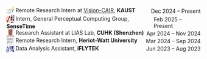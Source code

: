 <ul style="margin:0 0 5px;">
<li style="display: flex; justify-content: space-between; align-items: center; margin-left: -30px;">
  <span>
    <img src="../assets/img/org/kaust.png" alt="KAUST" width="20" height="20" style="vertical-align: middle; margin-bottom: 4px">
    Remote Research Intern at <a href="https://vision-cair.kaust.edu.sa/">Vision-CAIR</a>, <strong>KAUST</strong>
  </span>
  <span>Dec 2024 – Present</span>
</li>
<li style="display: flex; justify-content: space-between; align-items: center; margin-left: -30px;">
  <span>
    <img src="../assets/img/org/sensetime.png" alt="SenseTime" width="20" height="20" style="vertical-align: middle;">
    Intern, General Perceptual Computing Group, <strong>SenseTime</strong>
  </span>
  <span>Feb 2025 – Present</span>
</li>
<li style="display: flex; justify-content: space-between; align-items: center; margin-left: -30px;">
  <span>
    <img src="../assets/img/org/cuhksz.png" alt="CUHKSZ" width="20" height="20" style="vertical-align: middle;">
    Research Assistant at LIAS Lab, <strong>CUHK (Shenzhen)</strong>
  </span>
  <span>Apr 2024 – Nov 2024</span>
</li>
<li style="display: flex; justify-content: space-between; align-items: center; margin-left: -30px;">
  <span>
    <img src="../assets/img/org/heriot_watt.png" alt="Heriot-Watt" width="20" height="20" style="vertical-align: middle;">
    Remote Research Intern, <strong>Heriot-Watt University</strong>
  </span>
  <span>Mar 2024 – Sep 2024</span>
</li>
<li style="display: flex; justify-content: space-between; align-items: center; margin-left: -30px;">
  <span>
    <img src="../assets/img/org/iflytek.png" alt="iFLYTEK" width="20" height="20" style="vertical-align: middle;">
    Data Analysis Assistant, <strong>iFLYTEK</strong>
  </span>
  <span>Jun 2023 – Aug 2023</span>
</li>
</ul>
